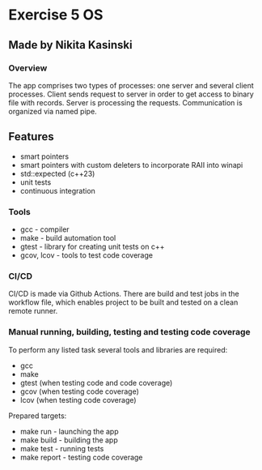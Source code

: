 # Exercise 5 ОS
## Made by Nikita Kasinski
### Overview
The app comprises two types of processes: one server and several client processes. Client sends request to server in order to get access to binary file with records. Server is processing the requests. Communication is organized via named pipe.
## Features
* smart pointers
* smart pointers with custom deleters to incorporate RAII into winapi
* std::expected (c++23)
* unit tests
* continuous integration
### Tools
* gcc - compiler
* make - build automation tool
* gtest - library for creating unit tests on c++
* gcov, lcov - tools to test code coverage
### CI/CD
CI/CD is made via Github Actions. There are build and test jobs in the workflow file, which enables project to be built and tested on a clean remote runner.
### Manual running, building, testing and testing code coverage
To perform any listed task several tools and libraries are required:
* gcc
* make 
* gtest (when testing code and code coverage)
* gcov (when testing code coverage)
* lcov (when testing code coverage)

Prepared targets:
* make run - launching the app
* make build - building the app
* make test - running tests
* make report - testing code coverage


